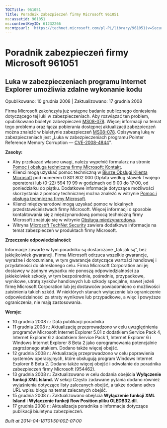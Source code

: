```yaml
---
TOCTitle: 961051
Title: Poradnik zabezpieczeń firmy Microsoft 961051
ms:assetid: 961051
ms:contentKeyID: 61232266
ms:mtpsurl: 'https://technet.microsoft.com/pl-PL/library/961051(v=Security.10)'
---
```


Poradnik zabezpieczeń firmy Microsoft 961051
============================================

Luka w zabezpieczeniach programu Internet Explorer umożliwia zdalne wykonanie kodu
----------------------------------------------------------------------------------

Opublikowano: 10 grudnia 2008 | Zaktualizowano: 17 grudnia 2008

Firma Microsoft zakończyła już wstępne badanie publicznego doniesienia dotyczącego tej luki w zabezpieczeniach. Aby rozwiązać ten problem, opublikowano biuletyn zabezpieczeń [MS08-078](http://go.microsoft.com/fwlink/?linkid=137335). Więcej informacji na temat tego problemu oraz łącza pobierania dostępnej aktualizacji zabezpieczeń można znaleźć w biuletynie zabezpieczeń [MS08-078](http://go.microsoft.com/fwlink/?linkid=137335). Opisywaną luką w zabezpieczeniach jest „Luka w zabezpieczeniach programu Pointer Reference Memory Corruption — [CVE-2008-4844](http://www.cve.mitre.org/cgi-bin/cvename.cgi?name=cve-2008-4844)”.

**Zasoby:**

-   Aby przekazać własne uwagi, należy wypełnić formularz na stronie [Pomoc i obsługa techniczna firmy Microsoft: Kontakt](https://support.microsoft.com/common/survey.aspx?scid=sw;en;1257&amp;showpage=1&amp;ws=technet&amp;sd=tech).  
-   Klienci mogą uzyskać pomoc techniczną w [Biurze Obsługi Klienta Microsoft](http://go.microsoft.com/fwlink/?linkid=21131) pod numerem 0 801 802 000 (Opłata według stawek Twojego operatora) lub (0-22) 594 19 99 w godzinach od 9:00 do 17:00, od poniedziałku do piątku. Dodatkowe informacje dotyczące możliwości skorzystania z pomocy technicznej można znaleźć w witrynie [Pomoc i obsługa techniczna firmy Microsoft](http://support.microsoft.com/?ln=pl).  
-   Klienci międzynarodowi mogą uzyskać pomoc w lokalnych przedstawicielstwach firmy Microsoft. Więcej informacji o sposobie kontaktowania się z międzynarodową pomocą techniczną firmy Microsoft znajduje się w witrynie [Obsługa międzynarodowa](http://go.microsoft.com/fwlink/?linkid=21155).  
-   Witryna [Microsoft TechNet Security](http://go.microsoft.com/fwlink/?linkid=21132) zawiera dodatkowe informacje na temat zabezpieczeń w produktach firmy Microsoft.  

**Zrzeczenie odpowiedzialności:**

Informacje zawarte w tym poradniku są dostarczane „tak jak są”, bez jakiejkolwiek gwarancji. Firma Microsoft odrzuca wszelkie gwarancje, wyraźne i dorozumiane, w tym gwarancje dotyczące wartości handlowej i przydatności do określonego celu. Firma Microsoft Corporation ani jej dostawcy w żadnym wypadku nie ponoszą odpowiedzialności za jakiekolwiek szkody, w tym bezpośrednie, pośrednie, przypadkowe, wynikowe, utratę zysków handlowych lub szkody specjalne, nawet jeżeli firmę Microsoft Corporation lub jej dostawców powiadomiono o możliwości zaistnienia takich szkód. W niektórych stanach wyłączenie lub ograniczenie odpowiedzialności za straty wynikowe lub przypadkowe, a więc i powyższe ograniczenia, nie mają zastosowania.

**Wersje:**

-   10 grudnia 2008 r.: Data publikacji poradnika  
-   11 grudnia 2008 r.: Aktualizację przeprowadzono w celu uwzględnienia programów Microsoft Internet Explorer 5.01 z dodatkiem Service Pack 4, Internet Explorer 6 z dodatkiem Service Pack 1, Internet Explorer 6 i Windows Internet Explorer 8 Beta 2 jako oprogramowania potencjalnie zagrożonego atakiem. Dodano także więcej obejść.  
-   12 grudnia 2008 r.: Aktualizację przeprowadzono w celu poprawienia systemów operacyjnych, które obsługują program Windows Internet Explorer 8 Beta 2. Dodano także więcej obejść i odwołanie do poradnika zabezpieczeń firmy Microsoft (954462).  
-   13 grudnia 2008 r.: Zaktualizowano w celu dodania obejścia **Wyłączenie funkcji XML Island.** W sekcji Często zadawane pytania dodano również wyjaśnienia dotyczące listy zalecanych obejść, a także dodano adres URL wpisu blogu na temat zalecanych obejść.  
-   15 grudnia 2008 r.: Zaktualizowano obejścia **Wyłączenie funkcji XML Island** i **Wyłączenie funkcji Row Position pliku OLEDB32.dll**.  
-   17 grudnia 2008 r.: Aktualizacja poradnika o informacje dotyczące publikacji biuletynu zabezpieczeń.  

*Built at 2014-04-18T01:50:00Z-07:00*
